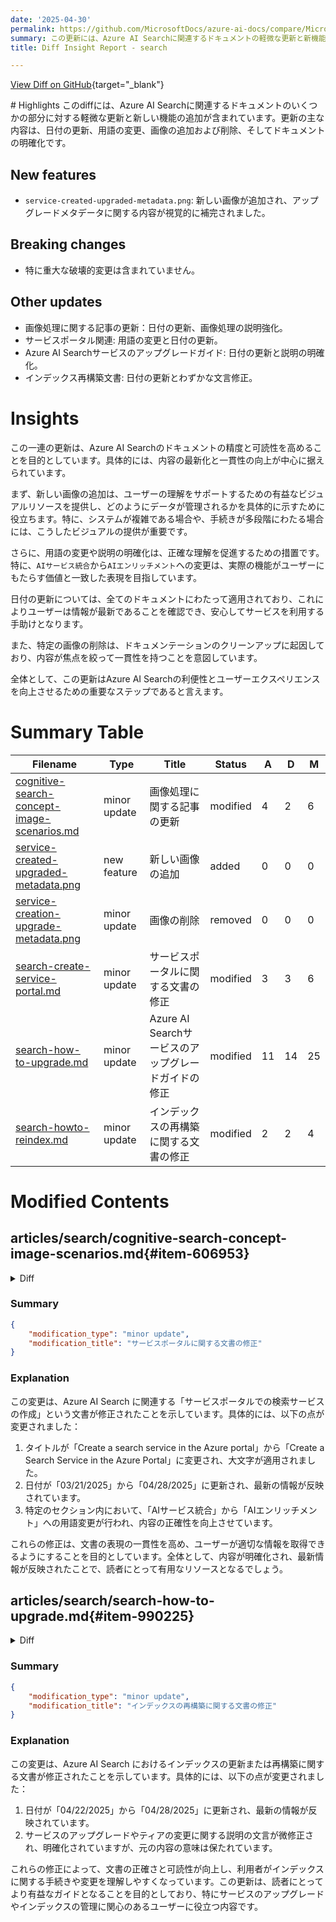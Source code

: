 ```yaml
---
date: '2025-04-30'
permalink: https://github.com/MicrosoftDocs/azure-ai-docs/compare/MicrosoftDocs:b7568a1...MicrosoftDocs:b8a8182
summary: この更新には、Azure AI Searchに関連するドキュメントの軽微な更新と新機能の追加が含まれています。主な更新内容は、日付の更新、用語の変更、画像の追加および削除、そして文書の明確化です。特に新しい画像が追加され、視覚的に情報が補完されました。重大な破壊的変更はありませんが、全体的な精度と可読性を向上させることを目的とした内容の最新化と一貫性の向上が中心になっています。この一連の更新は、ユーザーにとってサービスの利用をより安心で効果的にするためのものです。
title: Diff Insight Report - search

---
```


[View Diff on GitHub](https://github.com/MicrosoftDocs/azure-ai-docs/compare/MicrosoftDocs:b7568a1...MicrosoftDocs:b8a8182){target="_blank"}

<format>
# Highlights
このdiffには、Azure AI Searchに関連するドキュメントのいくつかの部分に対する軽微な更新と新しい機能の追加が含まれています。更新の主な内容は、日付の更新、用語の変更、画像の追加および削除、そしてドキュメントの明確化です。

## New features
- `service-created-upgraded-metadata.png`: 新しい画像が追加され、アップグレードメタデータに関する内容が視覚的に補完されました。

## Breaking changes
- 特に重大な破壊的変更は含まれていません。

## Other updates
- 画像処理に関する記事の更新：日付の更新、画像処理の説明強化。
- サービスポータル関連: 用語の変更と日付の更新。
- Azure AI Searchサービスのアップグレードガイド: 日付の更新と説明の明確化。
- インデックス再構築文書: 日付の更新とわずかな文言修正。

# Insights
この一連の更新は、Azure AI Searchのドキュメントの精度と可読性を高めることを目的としています。具体的には、内容の最新化と一貫性の向上が中心に据えられています。

まず、新しい画像の追加は、ユーザーの理解をサポートするための有益なビジュアルリソースを提供し、どのようにデータが管理されるかを具体的に示すために役立ちます。特に、システムが複雑である場合や、手続きが多段階にわたる場合には、こうしたビジュアルの提供が重要です。

さらに、用語の変更や説明の明確化は、正確な理解を促進するための措置です。特に、`AIサービス統合`から`AIエンリッチメント`への変更は、実際の機能がユーザーにもたらす価値と一致した表現を目指しています。

日付の更新については、全てのドキュメントにわたって適用されており、これによりユーザーは情報が最新であることを確認でき、安心してサービスを利用する手助けとなります。

また、特定の画像の削除は、ドキュメンテーションのクリーンアップに起因しており、内容が焦点を絞って一貫性を持つことを意図しています。

全体として、この更新はAzure AI Searchの利便性とユーザーエクスペリエンスを向上させるための重要なステップであると言えます。
</format>

# Summary Table
|  Filename  | Type |    Title    | Status | A  | D  | M  |
|------------|------|-------------|--------|----|----|----|
| [cognitive-search-concept-image-scenarios.md](#item-606953) | minor update | 画像処理に関する記事の更新 | modified | 4 | 2 | 6 | 
| [service-created-upgraded-metadata.png](#item-72b496) | new feature | 新しい画像の追加 | added | 0 | 0 | 0 | 
| [service-creation-upgrade-metadata.png](#item-d1251d) | minor update | 画像の削除 | removed | 0 | 0 | 0 | 
| [search-create-service-portal.md](#item-f90159) | minor update | サービスポータルに関する文書の修正 | modified | 3 | 3 | 6 | 
| [search-how-to-upgrade.md](#item-990225) | minor update | Azure AI Searchサービスのアップグレードガイドの修正 | modified | 11 | 14 | 25 | 
| [search-howto-reindex.md](#item-46738a) | minor update | インデックスの再構築に関する文書の修正 | modified | 2 | 2 | 4 | 


# Modified Contents
## articles/search/cognitive-search-concept-image-scenarios.md{#item-606953}

<details>
<summary>Diff</summary>
````diff
@@ -6,7 +6,7 @@ author: HeidiSteen
 ms.author: heidist
 ms.service: azure-ai-search
 ms.topic: how-to
-ms.date: 04/14/2025
+ms.date: 04/28/2025
 ms.custom:
   - devx-track-csharp
   - ignite-2023
@@ -58,7 +58,9 @@ Azure Blob Storage is the most frequently used storage for image processing in A
 After the source files are set up, enable image normalization by setting the `imageAction` parameter in indexer configuration. Image normalization helps make images more uniform for downstream processing. Image normalization includes the following operations:
 
 + Large images are resized to a maximum height and width to make them uniform.
-+ For images that have metadata that specifies orientation, image rotation is adjusted for vertical loading.  
++ For images that have metadata that specifies orientation, image rotation is adjusted for vertical loading.
+
+Note that enabling `imageAction` (setting this parameter to other than `none`) will incur an additional charge for image extraction according to [Azure AI Search pricing](https://azure.microsoft.com/pricing/details/search/).
 
 Metadata adjustments are captured in a complex type created for each image. You can't opt out of the image normalization requirement. Skills that iterate over images, such as OCR and image analysis, expect normalized images.
 
````
</details>

### Summary

```json
{
    "modification_type": "minor update",
    "modification_title": "画像処理に関する記事の更新"
}
```

### Explanation
この変更は、Azure AI Search に関するドキュメント内の画像処理の概念を扱った記事に対する少 minor update です。主な修正点は日付の更新と画像正規化プロセスに関する説明の強化です。具体的には、元の更新日（04/14/2025）が新しい日付（04/28/2025）に置き換えられました。また、画像処理における画像正規化機能についての追加情報が含まれており、画像の最大サイズの調整や、メタデータによる回転調整の重要性について詳しく説明されています。最後に、`imageAction`パラメータの設定が追加料金を伴うことも明記されるようになりました。これにより、ユーザーは画像処理の効果やコストについてより明確に理解できるようになります。

## articles/search/media/search-how-to-upgrade/service-created-upgraded-metadata.png{#item-72b496}

### Summary

```json
{
    "modification_type": "new feature",
    "modification_title": "新しい画像の追加"
}
```

### Explanation
この変更は、Azure AI Search に関するドキュメントに新しい画像ファイルが追加されたことを示しています。具体的には、`service-created-upgraded-metadata.png` という名前の画像が、サービスによって作成されたアップグレードメタデータに関連するコンテンツを視覚的に補完する目的で追加されました。この追加により、ユーザーがアップグレードプロセスの理解を深めるためのビジュアルリソースが提供され、文書の内容がより豊かになることが期待されます。画像は、検索方法や構成手順の説明に役立つことでしょう。

## articles/search/media/search-how-to-upgrade/service-creation-upgrade-metadata.png{#item-d1251d}

### Summary

```json
{
    "modification_type": "minor update",
    "modification_title": "画像の削除"
}
```

### Explanation
この変更は、Azure AI Search に関する記事から特定の画像ファイルが削除されたことを示しています。具体的には、`service-creation-upgrade-metadata.png` という名前の画像が削除されました。この削除は、コンテンツの品質向上や、関連性の低いビジュアルリソースの整理を目的としている可能性があります。画像が除去されることで、ユーザーに提供される情報がより一貫性を持ち、必要な内容に焦点が当てられることが期待されます。この変更により、文書全体の明瞭さが向上することが見込まれます。

## articles/search/search-create-service-portal.md{#item-f90159}

<details>
<summary>Diff</summary>
````diff
@@ -1,5 +1,5 @@
 ---
-title: 'Create a search service in the Azure portal'
+title: 'Create a Search Service in the Azure Portal'
 titleSuffix: Azure AI Search
 description: Learn how to set up an Azure AI Search resource in the Azure portal. Choose resource groups, regions, and a pricing tier.
 
@@ -11,7 +11,7 @@ ms.custom:
   - references_regions
   - build-2024
 ms.topic: how-to
-ms.date: 03/21/2025
+ms.date: 04/28/2025
 ---
 
 # Create an Azure AI Search service in the Azure portal
@@ -120,7 +120,7 @@ In most cases, choose a region near you, unless any of the following apply:
 
    + Start with [Azure OpenAI regions](/azure/ai-services/openai/concepts/models#model-summary-table-and-region-availability) because they have the most variability. Azure OpenAI provides embedding models and chat models for RAG and integrated vectorization.
 
-   + Check [Azure AI Search regions](search-region-support.md#azure-public-regions) for a match to your Azure OpenAI region. If you're using OCR, entity recognition, or other skills backed by Azure AI, the **AI service integration** column indicates whether Azure AI services multi-service and Azure AI Search are in the same region.
+   + Check [Azure AI Search regions](search-region-support.md#azure-public-regions) for a match to your Azure OpenAI region. If you're using OCR, entity recognition, or other skills backed by Azure AI, the **AI enrichment** column indicates whether Azure AI services multi-service and Azure AI Search are in the same region.
 
    + Check [multimodal embedding regions](/azure/ai-services/computer-vision/overview-image-analysis#region-availability) for multimodal APIs and image search. This API is accessed through an Azure AI services multi-service account, but in general, it's available in fewer regions than Azure AI services multi-service.
 
````
</details>

### Summary

```json
{
    "modification_type": "minor update",
    "modification_title": "サービスポータルに関する文書の修正"
}
```

### Explanation
この変更は、Azure AI Search に関連する「サービスポータルでの検索サービスの作成」という文書が修正されたことを示しています。具体的には、以下の点が変更されました：

1. タイトルが「Create a search service in the Azure portal」から「Create a Search Service in the Azure Portal」に変更され、大文字が適用されました。
2. 日付が「03/21/2025」から「04/28/2025」に更新され、最新の情報が反映されています。
3. 特定のセクション内において、「AIサービス統合」から「AIエンリッチメント」への用語変更が行われ、内容の正確性を向上させています。

これらの修正は、文書の表現の一貫性を高め、ユーザーが適切な情報を取得できるようにすることを目的としています。全体として、内容が明確化され、最新情報が反映されたことで、読者にとって有用なリソースとなるでしょう。

## articles/search/search-how-to-upgrade.md{#item-990225}

<details>
<summary>Diff</summary>
````diff
@@ -8,7 +8,7 @@ ms.author: haileytapia
 ms.service: azure-ai-search
 ms.topic: how-to
 ms.custom: references_regions
-ms.date: 04/10/2025
+ms.date: 04/29/2025
 ---
 
 # Upgrade your Azure AI Search service in the Azure portal
@@ -26,7 +26,7 @@ This article describes how to upgrade your service in the [Azure portal](https:/
 
 ## About service upgrades
 
-In April 2024, Azure AI Search increased the [storage capacity](search-limits-quotas-capacity.md#service-limits) of newly created search services. Services created before April 2024 saw no capacity changes, so if you wanted larger and faster partitions, you had to create a new service. However, some older services can now be upgraded to benefit from the higher capacity partitions.
+In April 2024, Azure AI Search increased the [storage capacity](search-limits-quotas-capacity.md#service-limits) of newly created search services. Services created before April 2024 saw no capacity changes, so if you wanted larger and faster partitions, you had to create a new service. However, some older services can now be upgraded to benefit from the higher-capacity partitions.
 
 In this preview, an upgrade only increases the [storage limit](#higher-storage-limits) and [vector index size](#higher-vector-limits) of [eligible services](#upgrade-eligibility).
 
@@ -35,15 +35,12 @@ In this preview, an upgrade only increases the [storage limit](#higher-storage-l
 To qualify for an upgrade, your service:
 
 > [!div class="checklist"]
-> + Must have been created before April 2024. Services created after April 2024 should already have higher capacity. To see when you created your service, [check your service creation date](#check-your-service-creation-or-upgrade-date).
-> + Must be in a region where higher capacity is enabled.
-> + Must be in one of the following regions:
->   + East US
->   + North Central US
->   + West Central US
->   + UK South
+> + Must have been [created before April 3, 2024](#check-your-service-creation-or-upgrade-date). Services created after this date should already have higher capacity.
+> + Must be in a [region where higher capacity is enabled](search-region-support.md). Most regions provide higher-capacity partitions. Exceptions are noted in the footnotes of each table.
 
-<!-- Check the footnotes in the [list of supported regions](search-region-support.md). -->
+> [!IMPORTANT]
+> + Some search services created before January 1, 2019 don't support upgrades. In this situation, you must create a new service in a high-capacity region to get increased storage and vector limits.
+> + Upgrades are subject to [capacity constraints](search-region-support.md). If regional capacity is constrained for your pricing tier, your service can't be upgraded.
 
 ### Higher storage limits
 
@@ -71,11 +68,11 @@ For [eligible services](#upgrade-eligibility), the following table compares the
 
 ## Check your service creation or upgrade date
 
-On the **Overview** page, you can view various metadata about your search service, including the **Create date (UTC)** and **Upgrade date (UTC)**.
+On the **Overview** page, you can view various metadata about your search service, including **Date created** and **Date upgraded**.
 
-:::image type="content" source="media/search-how-to-upgrade/service-creation-upgrade-metadata.png" alt-text="Screenshot of the service creation and service upgrade dates in the Azure portal." border="true" lightbox="media/search-how-to-upgrade/service-creation-upgrade-metadata.png":::
+:::image type="content" source="media/search-how-to-upgrade/service-created-upgraded-metadata.png" alt-text="Screenshot of the service creation and service upgrade dates in the Azure portal." border="true" lightbox="media/search-how-to-upgrade/service-created-upgraded-metadata.png":::
 
-The date you created your service partially determines its [upgrade eligibility](#upgrade-eligibility). If your service has never been upgraded, the **Upgrade date (UTC)** doesn't appear.
+The date you created your service partially determines its [upgrade eligibility](#upgrade-eligibility). If your service has never been upgraded, **Date upgraded** doesn't appear.
 
 ## Upgrade your service
 
@@ -89,7 +86,7 @@ To upgrade your service:
 
    :::image type="content" source="media/search-how-to-upgrade/upgrade-button.png" alt-text="Screenshot of the Upgrade button on the command bar in the Azure portal." border="true" lightbox="media/search-how-to-upgrade/upgrade-button.png":::
 
-   If this button appears dimmed, an upgrade isn’t available for your service. Your service either has the [latest upgrade](#check-your-service-creation-or-upgrade-date) or is in an [unsupported region](#upgrade-eligibility).
+   If this button appears dimmed, an upgrade isn’t available for your service. Your service either [has the latest upgrade](#check-your-service-creation-or-upgrade-date) or [doesn't qualify for an upgrade](#upgrade-eligibility).
 
 1. Review the upgrade details for your service, and then select **Upgrade**.
 
````
</details>

### Summary

```json
{
    "modification_type": "minor update",
    "modification_title": "Azure AI Searchサービスのアップグレードガイドの修正"
}
```

### Explanation
この変更は、Azure AI Search サービスのアップグレードに関する文書が修正されたことを示しています。具体的には、以下の点が変更されました：

1. 日付が「04/10/2025」から「04/29/2025」に更新され、最新の情報が反映されています。
2. アップグレードの条件についての説明が明確化され、具体的な文言が修正されました。
3. 一部の条件について、サービスの作成日や地域の情報に基づいて、より正確なガイドラインが提供されていることが強調されています。
4. 画像のソース名が更新され、サービスの作成およびアップグレード日を示すスクリーンショットに関する情報も修正されています。

これらの変更により、文書の正確性が向上し、ユーザーにとってより利用しやすいリソースとなっています。また、サービスのアップグレードプロセスに関する重要な情報が強調されているため、利用者は自身のサービスを効果的に管理できるようになります。

## articles/search/search-howto-reindex.md{#item-46738a}

<details>
<summary>Diff</summary>
````diff
@@ -11,7 +11,7 @@ ms.service: azure-ai-search
 ms.custom:
   - ignite-2024
 ms.topic: how-to
-ms.date: 04/22/2025
+ms.date: 04/28/2025
 ---
 
 # Update or rebuild an index in Azure AI Search
@@ -233,7 +233,7 @@ Some modifications require an index drop and rebuild, replacing a current index
 | Assign an analyzer to a field | [Analyzers](search-analyzers.md) are defined in an index, assigned to fields, and then invoked during indexing to inform how tokens are created. You can add a new analyzer definition to an index at any time, but you can only *assign* an analyzer when the field is created. This is true for both the **analyzer** and **indexAnalyzer** properties. The **searchAnalyzer** property is an exception (you can assign this property to an existing field). |
 | Update or delete an analyzer definition in an index | You can't delete or change an existing analyzer configuration (analyzer, tokenizer, token filter, or char filter) in the index unless you rebuild the entire index. |
 | Add a field to a suggester | If a field already exists and you want to add it to a [Suggesters](index-add-suggesters.md) construct, rebuild the index. |
-| Upgrade your service or tier | If you need more capacity, check if you can [upgrade your service](search-how-to-upgrade.md) or [switch to a higher service tier](search-capacity-planning.md#change-your-pricing-tier). If not, you must create a new service and rebuild your indexes from scratch. To help automate this process, you can use a code sample that backs up your index to a series of JSON files. You can then recreate the index in a search service you specify. |
+| Upgrade your service or tier | If you need more capacity, check if you can [upgrade your service](search-how-to-upgrade.md) or [switch to a higher pricing tier](search-capacity-planning.md#change-your-pricing-tier). If not, you must create a new service and rebuild your indexes from scratch. To help automate this process, you can use a code sample that backs up your index to a series of JSON files. You can then recreate the index in a search service you specify. |
 
 The order of operations is:
 
````
</details>

### Summary

```json
{
    "modification_type": "minor update",
    "modification_title": "インデックスの再構築に関する文書の修正"
}
```

### Explanation
この変更は、Azure AI Search におけるインデックスの更新または再構築に関する文書が修正されたことを示しています。具体的には、以下の点が変更されました：

1. 日付が「04/22/2025」から「04/28/2025」に更新され、最新の情報が反映されています。
2. サービスのアップグレードやティアの変更に関する説明の文言が微修正され、明確化されていますが、元の内容の意味は保たれています。

これらの修正によって、文書の正確さと可読性が向上し、利用者がインデックスに関する手続きや変更を理解しやすくなっています。この更新は、読者にとってより有益なガイドとなることを目的としており、特にサービスのアップグレードやインデックスの管理に関心のあるユーザーに役立つ内容です。


